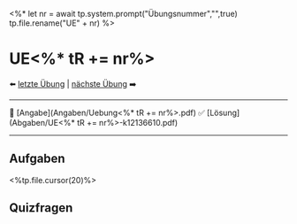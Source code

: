 <%*
let nr = await tp.system.prompt("Übungsnummer","",true)
tp.file.rename("UE" + nr)
%>

# UE<%* tR += nr%>

⬅️ <a href="./UE<%* tR += (parseInt(nr) - 1) %>.md" class="internal-link">letzte Übung</a> | <a href="./UE<%* tR += (parseInt(nr) + 1) %>.md" class="internal-link">nächste Übung</a> ➡️ 

---

📝 [Angabe](Angaben/Uebung<%* tR += nr%>.pdf)
✅ [Lösung](Abgaben/UE<%* tR += nr%>-k12136610.pdf)

---

## Aufgaben

<%tp.file.cursor(20)%>


## Quizfragen